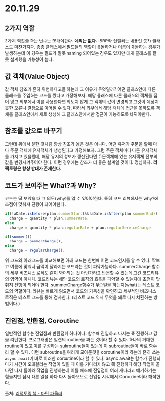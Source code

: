 # 20.11.29
## 2가지 역할
2가지 역할을 하는 변수는 쪼개야한다. **예외는 없다.** (SRP와 연결되는 내용인 듯?) 클래스도 마찬가지다. 종종 클래스에서 필드들의 역할이 충돌하거나 이름이 충돌하는 경우가 발생하는데 이 경우는 필드가 잘못 naming 되어있는 경우도 있지만 대개 클래스를 잘못 설계했을 가능성이 높다.
## 값 객체(Value Object)
값 객체 참조가 흔히 위험하다고들 하는데 그 이유가 무엇일까? 어떤 클래스안에 다른 클래스를 주입하는 코드를 짰다고 가정해보자. 해당 클래스에 다른 클래스의 객체를 집어 넣고 외부에서 이를 사용한다면 의도치 않게 그 객체의 값이 변경되고 그것이 예상치 못한 오류나 결함으로 이어질 수 있다. 따라서 외부에서 해당 객체에 접근을 못하도록 객체를 클래스안에서 새로 생성해 그 클래스안에서만 접근이 가능하도록 바꿔야한다.
## 참조를 값으로 바꾸기
그런데 위에서 말한 것처럼 항상 참조가 옳은 것은 아니다. 어떤 유저가 주문을 할때 마다 주문 객체에 유저객체가 생성된다고 가정해보자. 그럼 주문 객체마다 다른 유저객체를 가지고 있을텐데, 해당 유저의 정보가 갱신된다면 주문객체에 있는 유저객체 전부의 값을 변경시켜주어야 한다. 이런 경우에는 참조가 더 좋은 설계일 것이다. 명심하자. **리팩토링은 항상 반대가 존재한다.**
## 코드가 보여주는 What?과 Why?
코드는 딱 보았을 때 그 의도(why)를 알 수 있어야한다. 특히 코드 리뷰에서는 why?에 초점이 맞춰져 진행이 되어야한다.
```javascript
if(!aDate.isBefore(plan.summerStart)&&!aDate.isAfter(plan.summerEnd))
  charge = quantity * plan.summerRate;
else
  charge = quantity * plan.regularRate + plan.regularServiceCharge
```
```javascript
if(summer())
  charge = summerCharge();
else
  charge = regularCharge();
```
위 코드와 아래코드를 비교해보면 아래 코드는 한번에 어떤 코드인지를 알 수 있다. 딱보고 여름에 맞춰서 금액이 달라지는 코드라는 것이 파악가능하다. summerCharge 함수의 세부 비즈니스 로직도 같이 봐야되는 것 아닌가라고 반문할 수 있는데 그건 코드리뷰의 영역이 아니다. 코드리뷰는 해당 코드의 로직의 흐름을 파악할 수 있는지에 초점이 맞춰져 진행이 되어야 한다. summerCharge함수가 무슨일을 하는지(what)는 테스트 코드의 역할이다. 리뷰는 빠르게 읽으면서 코드의 가독성을 확인하고 세부적인 비즈니스 로직은 테스트 코드를 통해 검사한다. (테스트 코드 역시 무엇을 왜로 다시 치환하는 방법이다.)
## 진입점, 반환점, Coroutine
일반적인 함수는 진입점과 반환점이 하나이다. 함수에 진입하고 나서는 쭉 진행하고 값을 리턴한다. 프로그래밍은 일련의 routine을 짜는 것이라 할 수 있다. 하나의 거대한 routine이 있고 이를 구성하는 subroutine들이 있는데 이 subroutine들이 바로 함수라 할 수 있다. 이런 subroutine을 여러개 모아둔것을 coroutine이라 하는데 흔히 쓰는 `async await`가 바로 이러한 coroutine이라 할 수 있다. async await는 함수가 진행되다가 시간이 오래걸리는 작업이 있을 때 이를 기다리지 않고 쭉 진행하다 해당 작업이 끝나면 다시 돌아와 작업을 진행하는데 이를 애초에 진입점이 여러 개다라고 얘기하기는 힘들지만 잠시 다른 일을 하다 다시 돌아오므로 진입점 시각에서 Coroutine이라 해석한다.

출처: [리팩토링 책 - 마틴 파울러](https://www.amazon.com/Refactoring-Improving-Existing-Addison-Wesley-Signature/dp/0134757599/ref=pd_lpo_14_img_0/136-2386276-0395712?_encoding=UTF8&pd_rd_i=0134757599&pd_rd_r=bd3e60c5-7281-40fa-99f5-95b5b4614b5a&pd_rd_w=F9HhV&pd_rd_wg=VMErO&pf_rd_p=7b36d496-f366-4631-94d3-61b87b52511b&pf_rd_r=1SY7MJC0V226FGR4BTN7&psc=1&refRID=1SY7MJC0V226FGR4BTN7)



